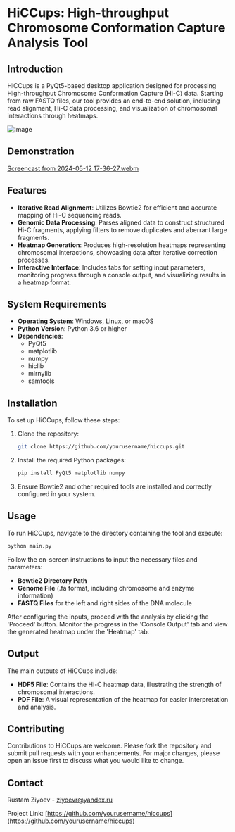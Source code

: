 # HiCCups: High-throughput Chromosome Conformation Capture Analysis Tool

## Introduction

HiCCups is a PyQt5-based desktop application designed for processing High-throughput Chromosome Conformation Capture (Hi-C) data. Starting from raw FASTQ files, our tool provides an end-to-end solution, including read alignment, Hi-C data processing, and visualization of chromosomal interactions through heatmaps. 

![image](https://github.com/rustamhse/HiCCups/assets/74643940/fd62d62a-3921-40cd-a0e8-2377a87774f5)

## Demonstration

[Screencast from 2024-05-12 17-36-27.webm](https://github.com/rustamhse/HiCCups/assets/74643940/c4c5d163-ee84-42f4-92db-98a0ce014832)



## Features

- **Iterative Read Alignment**: Utilizes Bowtie2 for efficient and accurate mapping of Hi-C sequencing reads.
- **Genomic Data Processing**: Parses aligned data to construct structured Hi-C fragments, applying filters to remove duplicates and aberrant large fragments.
- **Heatmap Generation**: Produces high-resolution heatmaps representing chromosomal interactions, showcasing data after iterative correction processes.
- **Interactive Interface**: Includes tabs for setting input parameters, monitoring progress through a console output, and visualizing results in a heatmap format.

## System Requirements

- **Operating System**: Windows, Linux, or macOS
- **Python Version**: Python 3.6 or higher
- **Dependencies**:
  - PyQt5
  - matplotlib
  - numpy
  - hiclib
  - mirnylib
  - samtools

## Installation

To set up HiCCups, follow these steps:

1. Clone the repository:
   ```bash
   git clone https://github.com/yourusername/hiccups.git
   ```
2. Install the required Python packages:
   ```bash
   pip install PyQt5 matplotlib numpy
   ```
3. Ensure Bowtie2 and other required tools are installed and correctly configured in your system.

## Usage

To run HiCCups, navigate to the directory containing the tool and execute:

```bash
python main.py
```

Follow the on-screen instructions to input the necessary files and parameters:

- **Bowtie2 Directory Path**
- **Genome File** (.fa format, including chromosome and enzyme information)
- **FASTQ Files** for the left and right sides of the DNA molecule

After configuring the inputs, proceed with the analysis by clicking the 'Proceed' button. Monitor the progress in the 'Console Output' tab and view the generated heatmap under the 'Heatmap' tab.

## Output

The main outputs of HiCCups include:

- **HDF5 File**: Contains the Hi-C heatmap data, illustrating the strength of chromosomal interactions.
- **PDF File**: A visual representation of the heatmap for easier interpretation and analysis.

## Contributing

Contributions to HiCCups are welcome. Please fork the repository and submit pull requests with your enhancements. For major changes, please open an issue first to discuss what you would like to change.

## Contact

Rustam Ziyoev - [ziyoevr@yandex.ru](mailto:ziyoevr@yandex.ru)

Project Link: [https://github.com/yourusername/hiccups](https://github.com/yourusername/hiccups)
